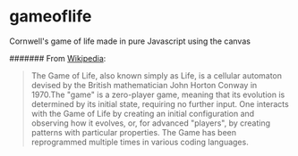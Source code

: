 # gameoflife
Cornwell's game of life made in pure Javascript using the canvas

####### From [Wikipedia](https://en.wikipedia.org/wiki/Conway%27s_Game_of_Life):
>The Game of Life, also known simply as Life, is a cellular automaton devised by the British mathematician John Horton Conway in 1970.The "game" is a zero-player game, meaning that its evolution is determined by its initial state, requiring no further input. One interacts with the Game of Life by creating an initial configuration and observing how it evolves, or, for advanced "players", by creating patterns with particular properties. The Game has been reprogrammed multiple times in various coding languages.


